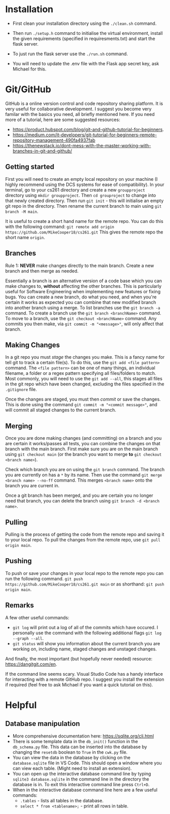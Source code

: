 # Installation
- First clean your installation directory using the `./clean.sh` command.
- Then run `./setup.h` command to initialise the virtual environment, install the given requirements (specified in requiresments.txt) and start the flask server.
- To just run the flask server use the `./run.sh` command.

- You will need to update the .env file with the Flask app secret key, ask Michael for this.

# Git/GitHub
GitHub is a online version control and code repository sharing platform. It is very useful for collaborative development. I suggest you become very familar with the basics you need, all briefly mentioned here. If you need more of a tutorial, here are some suggested resources:
- https://product.hubspot.com/blog/git-and-github-tutorial-for-beginners.
- https://medium.com/it-developers/git-tutorial-for-beginners-remote-repository-management-490fa4937fab
- https://thenewstack.io/dont-mess-with-the-master-working-with-branches-in-git-and-github/


## Getting started
First you will need to create an empty local repository on your machine (I highly recommend using the DCS systems for ease of compatibility).
In your terminal, go to your cs261 directory and create a new `groupproject` directory using `mkdir groupproject`.
Then `cd grouproject` to change into that newly created directory.
Then run `git init` - this will initialise an empty git repo in the directory.
Then rename the current branch to main using `git branch -M main`.

It is useful to create a short hand name for the remote repo. You can do this with the following command:
`git remote add origin https://github.com/MikeCooper18/cs261.git`
This gives the remote repo the short name `origin`.


## Branches
Rule 1: **NEVER** make changes directly to the main branch. Create a new branch and then merge as needed.

Essentially a branch is an alternative version of a code base which you can make changes to, **without** affecting the other branches.
This is particularly useful for Software Engineering when implementing new features or fixing bugs. You can create a new branch, do what you need, and when you're certain it works as expected you can combine that new modified branch into another branch using a merge.
To list branches use the `git branch -a` command.
To create a branch use the `git branch <branchName>` command.
To move to a branch, use the `git checkout <branchName>` command.
Any commits you then make, via `git commit -m "<message>"`, will only affect that branch.


## Making Changes
In a git repo you must *stage* the changes you make. This is a fancy name for tell git to track a certain file(s).
To do this, use the `git add <file pattern>` command. The `<file pattern>` can be one of many things, an individual filename, a folder or a regex pattern specifying all files/folders to match.
Most commonly, you will need to use the `git add --all`, this stages all files in the git repo which have been changed, excluding the files specified in the `.gitignore` file.

Once the changes are staged, you must then *commit* or save the changes. This is done using the command `git commit -m "<commit message>"`, and will commit all staged changes to the current branch.


## Merging
Once you are done making changes (and committing) on a branch and you are certain it works/passes all tests, you can combine the changes on that branch with the main branch.
First make sure you are on the main branch using `git checkout main` (or the branch you want to merge **to** `git checkout <branch name>`).

Check which branch you are on using the `git branch` command. The branch you are currently on has a `*` by its name.
Then use the command `git merge <branch name> --no-ff` command. This merges `<branch name>` onto the branch you are current in.

Once a git branch has been merged, and you are certain you no longer need that branch, you can delete the branch using `git branch -d <branch name>`.


## Pulling
Pulling is the process of getting the code from the remote repo and saving it to your local repo.
To pull the changes from the remote repo, use `git pull origin main`.

## Pushing
To push or save your changes in your local repo to the remote repo you can run the following command.
`git push https://github.com/MikeCooper18/cs261.git main`
or as shorthand: `git push origin main`.

## Remarks
A few other useful commands:
- `git log` will print out a log of all of the commits which have occured. I personally use the command with the following additional flags `git log --graph --all`.
- `git status` will show you information about the current branch you are working on, including name, staged changes and unstaged changes.

And finally, the most important (but hopefully never needed) resource: https://dangitgit.com/en.

If the command line seems scary. Visual Studio Code has a handy interface for interacting with a remote GitHub repo. I suggest you install the extension if required (feel free to ask Michael if you want a quick tutorial on this).



# Helpful
## Database manipulation
- More comprehensive documentation here: https://sqlite.org/cli.html
- There is some template data in the `db_init()` function in the `db_schema.py` file. This data can be inserted into the database by changing the `resetdb` boolean to `True` in the `cwk.py` file.
- You can view the data in the database by clicking on the `database.sqlite` file in VS Code. This should open a window where you can view each table. (Might need to install an extension).
- You can open up the interactive database command line by typing `sqlite3 database.sqlite` in the command line in the directory the database is in. To exit this interactive command line press `Ctrl+D`.
- When in the interactive database command line here are a few useful commands:
  - `.tables` - lists all tables in the database.
  - `select * from <tablename>;` - print all rows in table.